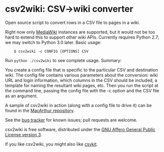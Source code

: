 # csv2wiki: CSV->wiki converter

Open source script to convert rows in a CSV file to pages in a wiki.

Right now only [MediaWiki](https://mediawiki.org/) instances are
supported, but it would not be too hard to extend this to support
other wiki APIs.  Currently requires Python 2.7; we may switch to
Python 3.0 later.  Basic usage:

        $ csv2wiki -c CONFIG [OPTIONS] CSV

Run `python ./csv2wiki` to see complete usage.  Summary:

You create a config file that is specific to the particular CSV and
destination wiki.  The config file contains various parameters about
the conversion: wiki URL and login information, which columns in the
CSV should be included, a template for naming the resultant wiki
pages, etc.  Then you run the script at the command line, passing the
config file with the -c option and the CSV file as an argument.

A sample of csv2wiki in action (along with a config file to drive it)
can be found in the
[MacArthur repository](https://github.com/OpenTechStrategies/MacFound).

See the [bug
tracker](https://github.com/OpenTechStrategies/csv2wiki/issues) for
known issues; pull requests are welcome.

csv2wiki is free software, distributed under the [GNU Affero General
Public License version 3](LICENSE.md).

If you like csv2wiki, you might also like [csvkit](http://csvkit.rtfd.org/).
